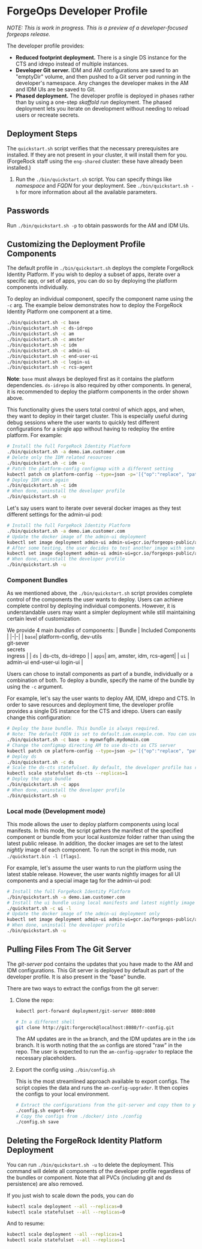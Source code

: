 # ForgeOps Developer Profile

_NOTE: This is work in progress. This is a preview of a developer-focused forgeops release._

The developer profile provides:

* **Reduced footprint deployment.**
  There is a single DS instance for the CTS and idrepo instead of multiple
  instances.
* **Developer Git server.**
  IDM and AM configurations are saved to an "emptyDir" volume, and then pushed
  to a Git server pod running in the developer's namespace. Any changes the
  developer makes in the AM and IDM UIs are be saved to Git.
* **Phased deployment.** The developer profile is deployed in phases
  rather than by using a one-step _skaffold run_ deployment. The phased
  deployment lets you iterate on development without needing to reload users or
  recreate secrets.

## Deployment Steps

The `quickstart.sh` script verifies that the necessary prerequisites are installed.
If they are not present in your cluster, it will install them for you.
(ForgeRock staff using the `eng-shared` cluster: these have already been installed.)

1. Run the `./bin/quickstart.sh` script.
   You can specify things like _namespace_ and _FQDN_ for your deployment.
   See `./bin/quickstart.sh -h` for more information about all the available parameters.

## Passwords

Run `./bin/quickstart.sh -p` to obtain passwords for the AM and IDM UIs.

## Customizing the Deployment Profile Components

The default profile in `./bin/quickstart.sh` deploys the complete ForgeRock Identity
Platform. If you wish to deploy a subset of apps, iterate over a specific app, or set
of apps, you can do so by deploying the platform components individually.

To deploy an individual component, specify the component name using the `-c` arg.
The example below demonstrates how to deploy the ForgeRock Identity Platform one component at a time.

```bash
./bin/quickstart.sh -c base
./bin/quickstart.sh -c ds-idrepo
./bin/quickstart.sh -c am
./bin/quickstart.sh -c amster
./bin/quickstart.sh -c idm
./bin/quickstart.sh -c admin-ui
./bin/quickstart.sh -c end-user-ui
./bin/quickstart.sh -c login-ui
./bin/quickstart.sh -c rcs-agent
```

**Note**: `base` must always be deployed first as it contains the platform dependencies.
`ds-idrepo` is also required by other components. In general, it is recommended to deploy the platform
components in the order shown above.

This functionality gives the users total control of which apps, and when, they want to
deploy in their target cluster. This is especially useful during debug sessions where
the user wants to quickly test different configurations for a single app without having to redeploy
the entire platform. For example:

```bash
# Install the full ForgeRock Identity Platform
./bin/quickstart.sh -a demo.iam.customer.com
# Delete only the IDM related resources
./bin/quickstart.sh -c idm -u
# Patch the platform-config configmap with a different setting
kubectl patch cm platform-config --type=json -p='[{"op":"replace", "path": "/data/RCS_AGENT_ENABLED", "value": "true"}]'
# Deploy IDM once again
./bin/quickstart.sh -c idm
# When done, uninstall the developer profile
./bin/quickstart.sh -u
```

Let's say users want to iterate over several docker images as they test different settings for the admin-ui pod:

```bash
# Install the full ForgeRock Identity Platform
./bin/quickstart.sh -a demo.iam.customer.com
# Update the docker image of the admin-ui deployment
kubectl set image deployment admin-ui admin-ui=gcr.io/forgeops-public/admin-ui:my-custom-tag1
# After some testing, the user decides to test another image with some other changes
kubectl set image deployment admin-ui admin-ui=gcr.io/forgeops-public/admin-ui:my-custom-tag2
# When done, uninstall the developer profile
./bin/quickstart.sh -u
```

### Component Bundles

As we mentioned above, the `./bin/quickstart.sh` script provides complete control of the components the user wants to deploy.
Users can achieve complete control by deploying individual components. However, it is understandable
users may want a simpler deployment while still maintaining certain level of customization.

We provide 4 main _bundles_ of components:
| Bundle | Included Components |
|-|-|
| `base`| platform-config, dev-utils<br>git-sever<br>secrets<br>ingress |
| `ds`  | ds-cts, ds-idrepo |
| `apps`| am, amster, idm, rcs-agent|
| `ui`  | admin-ui end-user-ui login-ui |

Users can chose to install components as part of a bundle, individually or a combination of both.
To deploy a bundle, specify the name of the bundle by using the `-c` argument.

For example, let's say the user wants to deploy AM, IDM, idrepo and CTS. In order to save resources and deployment time,
the developer profile provides a single DS instance for the CTS and idrepo. Users can easily change this configuration:

```bash
# Deploy the base bundle. This bundle is always required. 
# Note: The default FQDN is set to default.iam.example.com. You can use "-a $FQDN" to change it while deploying "base"
./bin/quickstart.sh -c base -a myownfqdn.mydomain.com
# Change the configmap directing AM to use ds-cts as CTS server
kubectl patch cm platform-config --type=json -p='[{"op":"replace", "path": "/data/AM_STORES_CTS_SERVERS", "value": "ds-cts-0.ds-cts:1389"}]'
# Deploy ds
./bin/quickstart.sh -c ds
# Scale the ds-cts statefulset. By default, the developer profile has replicas=0 for ds-cts
kubectl scale statefulset ds-cts --replicas=1
# Deploy the apps bundle
./bin/quickstart.sh -c apps
# When done, uninstall the developer profile
./bin/quickstart.sh -u
```

### Local mode (Development mode)

This mode allows the user to deploy platform components using local manifests. In this mode, the script gathers
the manifest of the specified component or bundle from your local _kustomize_ folder rather
than using the latest public release. In addition, the docker images are set to the latest _nightly_ image of each component.
To run the script in this mode, run `./quickstart.bin -l [flags]`.

For example, let's assume the user wants to run the platform using the latest stable release. However, the user wants
nightly images for all UI components and a special image tag for the admin-ui pod:

```bash
# Install the full ForgeRock Identity Platform
./bin/quickstart.sh -a demo.iam.customer.com
# Install the ui bundle using local manifests and latest nightly image
./quickstart.sh -c ui -l
# Update the docker image of the admin-ui deployment only
kubectl set image deployment admin-ui admin-ui=gcr.io/forgeops-public/admin-ui:my-custom-tag1
# When done, uninstall the developer profile
./bin/quickstart.sh -u
```

## Pulling Files From The Git Server

The _git-server_ pod contains the updates that you have made to the AM and IDM configurations.
This Git server is deployed by default as part of the developer profile. It is also present in the "base" bundle.

There are two ways to extract the configs from the git server:

1. Clone the repo:

    ```bash
    kubectl port-forward deployment/git-server 8080:8080

    # In a different shell
    git clone http://git:forgerock@localhost:8080/fr-config.git
    ```

    The AM updates are in the `am` branch, and the IDM updates are in the `idm` branch.
    It is worth noting that the `am` configs are stored "raw" in the repo.
    The user is expected to run the `am-config-upgrader` to replace the necessary placeholders.
1. Export the config using `./bin/config.sh`

    This is the most streamlined approach available to export configs. The script copies the data and runs
    the `am-config-upgrader`. It then copies the configs to your local environment.

    ```bash
    # Extract the configurations from the git-server and copy them to your local "./docker" folder
    ./config.sh export-dev
    # Copy the configs from ./docker/ into ./config
    ./config.sh save
    ```

## Deleting the ForgeRock Identity Platform Deployment

You can run `./bin/quickstart.sh -u` to delete the deployment. This command will delete all components
of the developer profile regardless of the bundles or component.
Note that all PVCs (including git and ds persistence) are also removed.

If you just wish to scale down the pods, you can do

```bash
kubectl scale deployment --all --replicas=0
kubectl scale statefulset --all --replicas=0
```

And to resume:

```bash
kubectl scale deployment --all --replicas=1
kubectl scale statefulset --all --replicas=1
```
